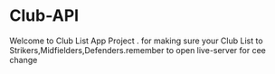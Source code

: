 # Club-API
Welcome to Club List App Project . for making sure your Club List to Strikers,Midfielders,Defenders.remember to open live-server for cee change
